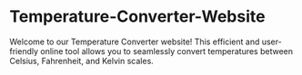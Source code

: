 # Temperature-Converter-Website
Welcome to our Temperature Converter website! This efficient and user-friendly online tool allows you to seamlessly convert temperatures between Celsius, Fahrenheit, and Kelvin scales. 
